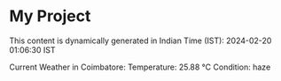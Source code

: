 # My Project

This content is dynamically generated in Indian Time (IST): 2024-02-20 01:06:30 IST


Current Weather in Coimbatore:
Temperature: 25.88 °C
Condition: haze
